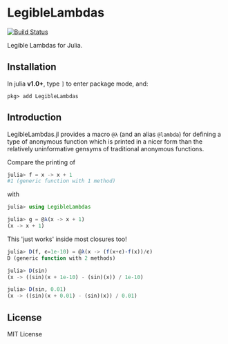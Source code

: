 # LegibleLambdas

[![Build Status](https://travis-ci.com/MasonProtter/LegibleLambdas.jl.svg?branch=master)](https://travis-ci.com/MasonProtter/LegibleLambdas.jl)

Legible Lambdas for Julia.

## Installation

In julia **v1.0+**, type `]` to enter package mode, and:

```
pkg> add LegibleLambdas
```

## Introduction

LegibleLambdas.jl provides a macro `@λ` (and an alias `@lambda`) for
defining a type of anonymous function which is printed in a nicer form
than the relatively uninformative gensyms of traditional anonymous
functions.

Compare the printing of 
```julia
julia> f = x -> x + 1
#1 (generic function with 1 method)
```
with 
```julia
julia> using LegibleLambdas

julia> g = @λ(x -> x + 1)
(x -> x + 1)
```

This 'just works' inside most closures too!
```julia
julia> D(f, ϵ=1e-10) = @λ(x -> (f(x+ϵ)-f(x))/ϵ)
D (generic function with 2 methods)

julia> D(sin)
(x -> ((sin)(x + 1e-10) - (sin)(x)) / 1e-10)

julia> D(sin, 0.01)
(x -> ((sin)(x + 0.01) - (sin)(x)) / 0.01)
```

## License

MIT License
